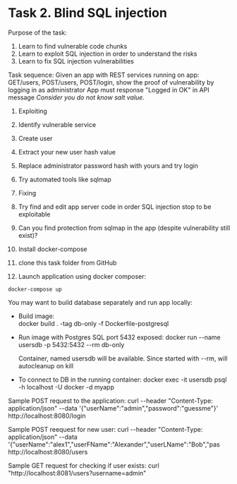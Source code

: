 
# Task 2. Blind SQL injection

Purpose of the task:
1. Learn to find vulnerable code chunks
1. Learn to exploit SQL injection in order to understand the risks
1. Learn to fix SQL injection vulnerabilities

Task sequence:
Given an app with REST services running on app: GET/users, POST/users, POST/login, show the proof of vulnerability by logging in as administrator
App must response "Logged in OK" in API message 
*Consider you do not know salt value.*

1. Exploiting
  1. Identify vulnerable service
  1. Create user
  1. Extract your new user hash value
  1. Replace administrator password hash with yours and try login
1. Try automated tools like sqlmap
1. Fixing
  1. Try find and edit app server code in order SQL injection stop to be exploitable
1. Can you find protection from sqlmap in the app (despite vulnerability still exist)?


1. Install docker-compose
1. clone this task folder from GitHub
1. Launch application using docker composer: 
  ```
  docker-compose up
  ```



You may want to build database separately and run app locally:
* Build image:  
  docker build . -tag db-only -f Dockerfile-postgresql 
* Run image with Postgres SQL port 5432 exposed:
  docker run --name usersdb  -p 5432:5432 --rm db-only

  Container, named usersdb will be available. Since started with --rm, will autocleanup on kill

* To connect to DB in the running container:
  docker exec -it usersdb psql -h localhost -U docker -d myapp




Sample POST request to the application:
curl --header "Content-Type: application/json" --data '{"userName":"admin","password":"guessme"}' http://localhost:8080/login

Sample POST reequest for new user:
curl --header "Content-Type: application/json" --data '{"userName":"alex1","userFName":"Alexander","userLName":"Bob","pas http://localhost:8080/users

Sample GET request for checking if user exists:
curl "http://localhost:8081/users?username=admin"

